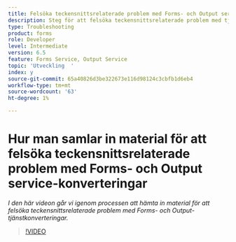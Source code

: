 ```yaml
---
title: Felsöka teckensnittsrelaterade problem med Forms- och Output service-konverteringar
description: Steg för att felsöka teckensnittsrelaterade problem med tjänsten Forms och Output
type: Troubleshooting
product: forms
role: Developer
level: Intermediate
version: 6.5
feature: Forms Service, Output Service
topic: 'Utveckling  '
index: y
source-git-commit: 65a40826d3be322673e116d98124c3cbfb1d6eb4
workflow-type: tm+mt
source-wordcount: '63'
ht-degree: 1%

---
```



# Hur man samlar in material för att felsöka teckensnittsrelaterade problem med Forms- och Output service-konverteringar

*I den här videon går vi igenom processen att hämta in material för att felsöka teckensnittsrelaterade problem med Forms- och Output-tjänstkonverteringar.*

>[!VIDEO](https://video.tv.adobe.com/v/335487?quality=9&learn=on)
